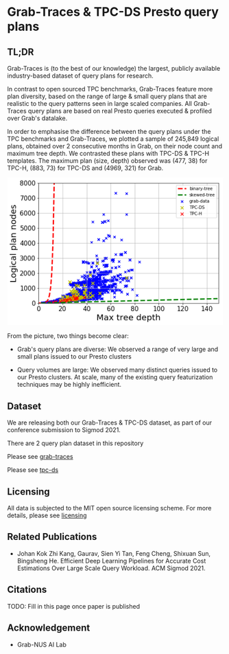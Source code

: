 # Grab-Traces & TPC-DS Presto query plans

## TL;DR
Grab-Traces is (to the best of our knowledge) the largest, publicly available industry-based dataset of query plans for research. 

In contrast to open sourced TPC benchmarks, Grab-Traces feature more plan diversity, based on the range of large & small query plans that are realistic to the query patterns seen in large scaled companies. All Grab-Traces query plans are based on real Presto queries executed & profiled over Grab's datalake. 

In order to emphasise the difference between the query plans under the TPC benchmarks and Grab-Traces, we plotted a sample of 245,849 logical plans, obtained over 2 consecutive months in Grab, on their node count and maximum tree depth. We contrasted these plans with TPC-DS & TPC-H templates. The maximum plan (size, depth) observed was (477, 38) for TPC-H, (883, 73) for TPC-DS and (4969, 321) for Grab. 

![grab-traces-query-plans](Pics/grab_query_traces.png)

From the picture, two things become clear:
- Grab's query plans are diverse: We observed a range of very large and small plans issued to our Presto clusters

- Query volumes are large: We observed many distinct queries issued to our Presto clusters. At scale, many of the existing query featurization techniques may be highly inefficient.

## Dataset
We are releasing both our Grab-Traces & TPC-DS dataset, as part of our conference submission to Sigmod 2021.

There are 2 query plan dataset in this repository

Please see [grab-traces](Grab-Traces/)

Please see [tpc-ds](TPC-DS/)

## Licensing 
All data is subjected to the MIT open source licensing scheme. 
For more details, please see [licensing](LICENSE)

## Related Publications
- Johan Kok Zhi Kang, Gaurav, Sien Yi Tan, Feng Cheng, Shixuan Sun, Bingsheng He. Efficient Deep Learning Pipelines for Accurate Cost Estimations Over Large Scale Query Workload. ACM Sigmod 2021. 

## Citations
TODO: Fill in this page once paper is published

## Acknowledgement
- Grab-NUS AI Lab